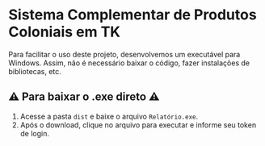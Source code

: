 # Sistema Complementar de Produtos Coloniais em TK

Para facilitar o uso deste projeto, desenvolvemos um executável para Windows. Assim, não é necessário baixar o código, fazer instalações de bibliotecas, etc.

## ⚠️ Para baixar o .exe direto ⚠️

1. Acesse a pasta `dist` e baixe o arquivo `Relatório.exe`.
2. Após o download, clique no arquivo para executar e informe seu token de login.
